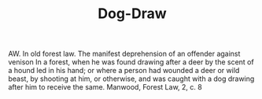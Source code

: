 ---
title: Dog-Draw
letter: D
permalink: "/definitions/bld-dog-draw.html"
body: AW. In old forest law. The manifest deprehension of an offender against venison
  In a forest, when he was found drawing after a deer by the scent of a hound led
  in his hand; or where a person had wounded a deer or wild beast, by shooting at
  him, or otherwise, and was caught with a dog drawing after him to receive the same.
  Manwood, Forest Law, 2, c. 8
published_at: '2018-07-07'
source: Black's Law Dictionary 2nd Ed (1910)
layout: post
---